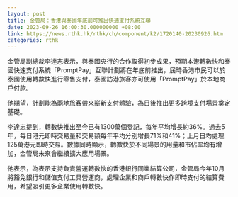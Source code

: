 ```yaml
---
layout: post
title: 金管局：香港與泰國年底前可推出快速支付系統互聯
date: 2023-09-26 16:00:30.000000000 +08:00
link: https://news.rthk.hk/rthk/ch/component/k2/1720140-20230926.htm
categories: rthk
---
```


金管局副總裁李達志表示，與泰國央行的合作取得初步成果，預期本港轉數快和泰國快速支付系統「PromptPay」互聯計劃將在年底前推出，屆時香港市民可以於泰國使用轉數快進行零售支付，泰國訪港旅客亦可使用「PromptPay」於本地商戶付款。

他期望，計劃能為兩地旅客帶來嶄新支付體驗，為日後推出更多跨境支付場景奠定基礎。

李達志提到，轉數快推出至今已有1300萬個登記，每年平均增長約36%。過去5年，每日港元即時交易量和交易額每年平均分別增長71%和41%；上月日均處理125萬港元即時交易。數據同時顯示，轉數快於不同場景的用量和市佔率均有增加，金管局未來會繼續擴大應用場景。

他表示，為表示支持負責營運轉數快的香港銀行同業結算公司，金管局今年10月將豁免銀行和儲值支付工具營運商，處理企業和商戶轉數快作即時支付的結算費用，希望吸引更多企業使用轉數快。
